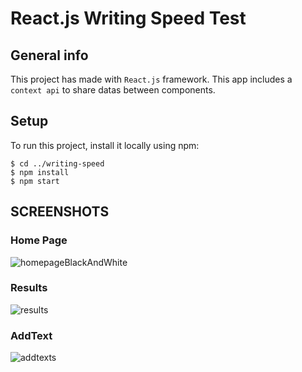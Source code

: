 # React.js Writing Speed Test

## General info
This project has made with `React.js` framework. This app includes a `context api` to share datas between components.

## Setup
To run this project, install it locally using npm:
```
$ cd ../writing-speed
$ npm install
$ npm start
```

## SCREENSHOTS

### Home Page
![homepageBlackAndWhite](https://user-images.githubusercontent.com/65674132/125167986-f02bed80-e1ab-11eb-8804-a34e492f0880.png)

### Results
![results](https://user-images.githubusercontent.com/65674132/125167993-f752fb80-e1ab-11eb-9769-6e4f0aa9aed8.PNG)

### AddText
![addtexts](https://user-images.githubusercontent.com/65674132/125168001-ff12a000-e1ab-11eb-98b0-13c8a6694ce2.PNG)

